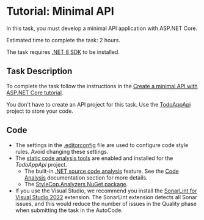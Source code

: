 # Tutorial: Minimal API

In this task, you must develop a minimal API application with ASP.NET Core.

Estimated time to complete the task: 2 hours.

The task requires [.NET 8 SDK](https://dotnet.microsoft.com/en-us/download/dotnet/8.0) to be installed.


## Task Description

To complete the task follow the instructions in the [Create a minimal API with ASP.NET Core tutorial](https://learn.microsoft.com/en-us/aspnet/core/tutorials/min-web-api).

You don't have to create an API project for this task. Use the [TodoAppApi](TodoAppApi) project to store your code.


## Code

* The settings in the [.editorconfig](.editorconfig) file are used to configure code style rules. Avoid changing these settings.
* The [static code analysis tools](https://en.wikipedia.org/wiki/Static_program_analysis) are enabled and installed for the *TodoAppApi* project.
    * The built-in [.NET source code analysis](https://learn.microsoft.com/en-us/dotnet/fundamentals/code-analysis/overview) feature. See the [Code Analysis](https://learn.microsoft.com/en-us/dotnet/fundamentals/code-analysis/overview) documentation section for more details.
    * The [StyleCop.Analyzers NuGet package](https://www.nuget.org/packages/StyleCop.Analyzers).
* If you use the Visual Studio, we recommend you install the [SonarLint for Visual Studio 2022](https://marketplace.visualstudio.com/items?itemName=SonarSource.SonarLintforVisualStudio2022) extension. The SonarLint extension detects all Sonar issues, and this would reduce the number of issues in the Quality phase when submitting the task in the AutoCode.